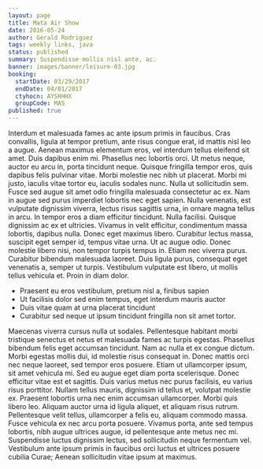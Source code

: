 ```yaml
---
layout: page
title: Mata Air Show
date: 2016-05-24
author: Gerald Rodriguez
tags: weekly links, java
status: published
summary: Suspendisse mollis nisl ante, ac.
banner: images/banner/leisure-03.jpg
booking:
  startDate: 03/29/2017
  endDate: 04/01/2017
  ctyhocn: AYSHHHX
  groupCode: MAS
published: true
---
```

Interdum et malesuada fames ac ante ipsum primis in faucibus. Cras convallis, ligula at tempor pretium, ante risus congue erat, id mattis nisl leo a augue. Aenean maximus elementum eros, vel interdum tellus eleifend sit amet. Duis dapibus enim mi. Phasellus nec lobortis orci. Ut metus neque, auctor eu arcu in, porta tincidunt neque. Quisque fringilla tempor eros, quis dapibus felis pulvinar vitae. Morbi molestie nec nibh ut placerat. Morbi mi justo, iaculis vitae tortor eu, iaculis sodales nunc. Nulla ut sollicitudin sem. Fusce sed augue sit amet odio fringilla malesuada consectetur ac ex.
Nam in augue sed purus imperdiet lobortis nec eget sapien. Nulla venenatis, est vulputate dignissim viverra, lectus risus sagittis urna, in ornare magna tellus in arcu. In tempor eros a diam efficitur tincidunt. Nulla facilisi. Quisque dignissim ac ex et ultricies. Vivamus in velit efficitur, condimentum massa lobortis, dapibus nulla. Donec eget maximus libero. Curabitur lectus massa, suscipit eget semper id, tempus vitae urna. Ut ac augue odio. Donec molestie libero nisi, non tempor turpis tempus in. Etiam nec viverra purus. Curabitur bibendum malesuada laoreet. Duis ligula purus, consequat eget venenatis a, semper ut turpis. Vestibulum vulputate est libero, ut mollis tellus vehicula et. Proin in diam dolor.

* Praesent eu eros vestibulum, pretium nisl a, finibus sapien
* Ut facilisis dolor sed enim tempus, eget interdum mauris auctor
* Duis vitae quam at urna placerat tincidunt
* Curabitur sed neque ut ipsum tincidunt fringilla non sit amet tortor.

Maecenas viverra cursus nulla ut sodales. Pellentesque habitant morbi tristique senectus et netus et malesuada fames ac turpis egestas. Phasellus bibendum felis eget accumsan tincidunt. Nam ac nulla et ex congue dictum. Morbi egestas mollis dui, id molestie risus consequat in. Donec mattis orci nec neque laoreet, sed tempor eros posuere. Etiam ut ullamcorper ipsum, sit amet vehicula mi. Sed eu augue eget diam porta scelerisque. Donec efficitur vitae est et sagittis.
Duis varius metus nec purus facilisis, eu varius risus porttitor. Nullam tellus mauris, dignissim id tellus et, volutpat molestie ex. Praesent lobortis urna nec enim accumsan ullamcorper. Morbi quis libero leo. Aliquam auctor urna id ligula aliquet, et aliquam risus rutrum. Pellentesque velit tellus, ullamcorper a felis eu, aliquam commodo massa. Fusce vehicula ex nec arcu porta posuere. Vivamus porta, ante sed tempus lobortis, nibh augue ultrices augue, id pellentesque ante metus nec mi. Suspendisse luctus dignissim lectus, sed sollicitudin neque fermentum vel. Vestibulum ante ipsum primis in faucibus orci luctus et ultrices posuere cubilia Curae; Aenean sollicitudin vitae ipsum at maximus.
